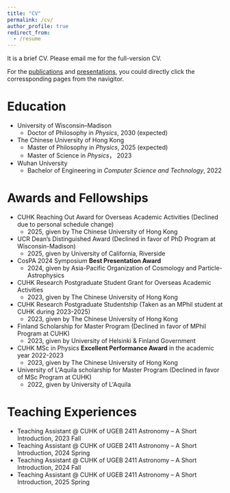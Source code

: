 ```yaml
---
title: "CV"
permalink: /cv/
author_profile: true
redirect_from:
  - /resume
---
```


It is a brief CV. Please email me for the full-version CV.

For the [publications](https://rushingfox.github.io/publications/) and [presentations](https://rushingfox.github.io/talks/), you could directly click the corressponding pages from the navigitor.

Education
======
* University of Wisconsin–Madison
  * Doctor of Philosophy in *Physics*, 2030 (expected)
* The Chinese University of Hong Kong
  * Master of Philosophy in *Physics*, 2025 (expected)
  * Master of Science in *Physics*， 2023
* Wuhan University
  * Bachelor of Engineering in *Computer Science and Technology*, 2022

Awards and Fellowships
======
* CUHK Reaching Out Award for Overseas Academic Activities (Declined due to personal schedule change)
  * 2025, given by The Chinese University of Hong Kong
* UCR Dean’s Distinguished Award (Declined in favor of PhD Program at Wisconsin-Madison)
  * 2025, given by University of California, Riverside
* CosPA 2024 Symposium **Best Presentation Award**
  * 2024, given by Asia-Pacific Organization of Cosmology and Particle-Astrophysics
* CUHK Research Postgraduate Student Grant for Overseas Academic Activities
  * 2023, given by The Chinese University of Hong Kong
* CUHK Research Postgraduate Studentship (Taken as an MPhil student at CUHK during 2023-2025)
  * 2023, given by The Chinese University of Hong Kong
* Finland Scholarship for Master Program (Declined in favor of MPhil Program at CUHK)
  * 2023, given by University of Helsinki & Finland Government
* CUHK MSc in Physics **Excellent Performance Award** in the academic year 2022-2023
  * 2023, given by The Chinese University of Hong Kong
* University of L'Aquila scholarship for Master Program (Declined in favor of MSc Program at CUHK)
  * 2022, given by University of L'Aquila

Teaching Experiences
======
* Teaching Assistant @ CUHK of UGEB 2411 Astronomy – A Short Introduction, 2023 Fall
* Teaching Assistant @ CUHK of UGEB 2411 Astronomy – A Short Introduction, 2024 Spring
* Teaching Assistant @ CUHK of UGEB 2411 Astronomy – A Short Introduction, 2024 Fall
* Teaching Assistant @ CUHK of UGEB 2411 Astronomy – A Short Introduction, 2025 Spring